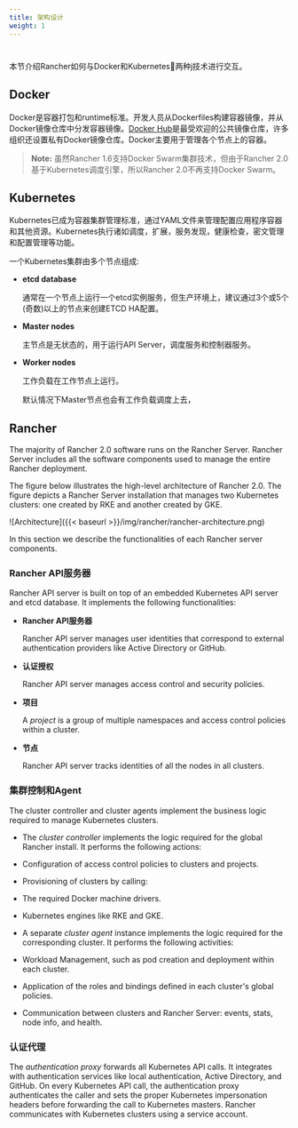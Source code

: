 ```yaml
---
title: 架构设计
weight: 1
---
```

#

本节介绍Rancher如何与Docker和Kubernetes两种j技术进行交互。

## Docker

Docker是容器打包和runtime标准。开发人员从Dockerfiles构建容器镜像，并从Docker镜像仓库中分发容器镜像。[Docker Hub](http://hub.docker.com)是最受欢迎的公共镜像仓库，许多组织还设置私有Docker镜像仓库。Docker主要用于管理各个节点上的容器。

>**Note:** 虽然Rancher 1.6支持Docker Swarm集群技术，但由于Rancher 2.0基于Kubernetes调度引擎，所以Rancher 2.0不再支持Docker Swarm。

## Kubernetes

Kubernetes已成为容器集群管理标准，通过YAML文件来管理配置应用程序容器和其他资源。Kubernetes执行诸如调度，扩展，服务发现，健康检查，密文管理和配置管理等功能。

一个Kubernetes集群由多个节点组成:

- **etcd database**

  通常在一个节点上运行一个etcd实例服务，但生产环境上，建议通过3个或5个(奇数)以上的节点来创建ETCD HA配置。

- **Master nodes**

  主节点是无状态的，用于运行API Server，调度服务和控制器服务。

- **Worker nodes**

  工作负载在工作节点上运行。
  
  默认情况下Master节点也会有工作负载调度上去， 

## Rancher

The majority of Rancher 2.0 software runs on the Rancher Server.  Rancher Server includes all the software components used to manage the entire Rancher deployment.

The figure below illustrates the high-level architecture of Rancher 2.0. The figure depicts a Rancher Server installation that manages two Kubernetes clusters: one created by RKE and another created by GKE.

![Architecture]({{< baseurl >}}/img/rancher/rancher-architecture.png)

In this section we describe the functionalities of each Rancher server components.

### Rancher API服务器

Rancher API server is built on top of an embedded Kubernetes API server and etcd database. It implements the following functionalities:

- **Rancher API服务器**

  Rancher API server manages user identities that correspond to external authentication providers like Active Directory or GitHub.
- **认证授权**

  Rancher API server manages access control and security policies.
- **项目**

  A _project_ is a group of multiple namespaces and access control policies within a cluster.
- **节点**

  Rancher API server tracks identities of all the nodes in all clusters.

### 集群控制和Agent

The cluster controller and cluster agents implement the business logic required to manage Kubernetes clusters.

- The _cluster controller_ implements the logic required for the global Rancher install. It performs the following actions:

- Configuration of access control policies to clusters and projects.
- Provisioning of clusters by calling:
- The required Docker machine drivers.
- Kubernetes engines like RKE and GKE.
- A separate _cluster agent_ instance implements the logic required for the corresponding cluster. It performs the following activities:
- Workload Management, such as pod creation and deployment within each cluster.
- Application of the roles and bindings defined in each cluster's global policies.
- Communication between clusters and Rancher Server: events, stats, node info, and health.

### 认证代理

The _authentication proxy_ forwards all Kubernetes API calls. It integrates with authentication services like local authentication, Active Directory, and GitHub. On every Kubernetes API call, the authentication proxy authenticates the caller and sets the proper Kubernetes impersonation headers before forwarding the call to Kubernetes masters. Rancher communicates with Kubernetes clusters using a service account.
